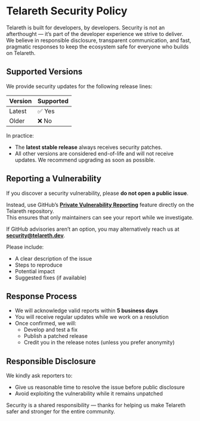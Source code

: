 # Telareth Security Policy

Telareth is built for developers, by developers. Security is not an afterthought — it’s part of the developer experience we strive to deliver.  
We believe in responsible disclosure, transparent communication, and fast, pragmatic responses to keep the ecosystem safe for everyone who builds on Telareth.

## Supported Versions

We provide security updates for the following release lines:

| Version | Supported          |
| ------- | ------------------ |
| Latest  | ✅ Yes             |
| Older   | ❌ No              |

In practice:
- The **latest stable release** always receives security patches.  
- All other versions are considered end-of-life and will not receive updates. We recommend upgrading as soon as possible.  

## Reporting a Vulnerability

If you discover a security vulnerability, please **do not open a public issue**.  

Instead, use GitHub’s [**Private Vulnerability Reporting**](https://docs.github.com/en/code-security/security-advisories/guidance-on-reporting-and-writing/privately-reporting-a-security-vulnerability) feature directly on the Telareth repository.  
This ensures that only maintainers can see your report while we investigate.  

If GitHub advisories aren’t an option, you may alternatively reach us at **security@telareth.dev**.  

Please include:
- A clear description of the issue  
- Steps to reproduce  
- Potential impact  
- Suggested fixes (if available)  

## Response Process

- We will acknowledge valid reports within **5 business days**  
- You will receive regular updates while we work on a resolution  
- Once confirmed, we will:
  - Develop and test a fix  
  - Publish a patched release  
  - Credit you in the release notes (unless you prefer anonymity)  

## Responsible Disclosure

We kindly ask reporters to:
- Give us reasonable time to resolve the issue before public disclosure  
- Avoid exploiting the vulnerability while it remains unpatched  

Security is a shared responsibility — thanks for helping us make Telareth safer and stronger for the entire community.  
